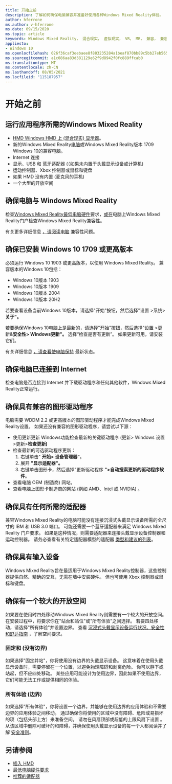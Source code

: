 ```yaml
---
title: 开始之前
description: 了解如何确保电脑兼容并准备好使用各种Windows Mixed Reality体验。
author: hferrone
ms.author: v-hferrone
ms.date: 09/15/2020
ms.topic: article
keywords: Windows Mixed Reality， 混合现实， 虚拟现实， VR， MR， 兼容， 兼容性， 入门， 设置， 电脑， 系统要求
appliesto:
- Windows 10
ms.openlocfilehash: 026f36caf3eebaee8f883235284a1beaf870bb89c5bb27eb565abbd89fcf4f21
ms.sourcegitcommit: a1c086aa83d381129e62f9d8942f0fc889ffcab0
ms.translationtype: MT
ms.contentlocale: zh-CN
ms.lasthandoff: 08/05/2021
ms.locfileid: "115187957"
---
```

# <a name="before-you-start"></a>开始之前

## <a name="what-youll-need-to-run-windows-mixed-reality"></a>运行应用程序所需的Windows Mixed Reality

* [HMD Windows HMD 上 (混合现实) 显示器](https://www.microsoft.com/en-us/windows/windows-mixed-reality-devices)。
* 新的Windows Mixed Reality[电脑](https://support.microsoft.com/en-us/help/4039260/windows-10-mixed-reality-pc-hardware-guidelines)或Windows Mixed Reality版本 1709 Windows 10的兼容电脑。
* Internet 连接
* 显示、USB 和 蓝牙适配器 (（如果未内置于头戴显示设备或计算机) 
* 运动控制器、Xbox 控制器或鼠标和键盘
* 如果 HMD 没有内置 (麦克风的耳机) 
* 一个大型的开放空间

## <a name="make-sure-your-pc-is-compatible-with-windows-mixed-reality"></a>确保电脑与 Windows Mixed Reality

检查[Windows Mixed Reality最低电脑硬件](windows-mixed-reality-minimum-pc-hardware-compatibility-guidelines.md)要求，[或在](install-windows-mixed-reality.md#launch-mixed-reality-portal)电脑上Windows Mixed Reality门户检查Windows Mixed Reality兼容性。

有关更多详细信息 [，请阅读电脑](https://support.microsoft.com/help/4045777/windows-10-get-help-with-pc-compatibility-in-windows-mixed-reality) 兼容性问题。

## <a name="make-sure-you-have-the-windows-10-version-1709-or-newer-installed"></a>确保已安装 Windows 10 1709 或更高版本

必须运行 Windows 10 1903 或更高版本，以使用 Windows Mixed Reality。 兼容版本的Windows 10包括：

* Windows 10版本 1903
* Windows 10版本 1909
* Windows 10版本 2004
* Windows 10版本 20H2

若要查看设备当前Windows 10版本，请选择"开始"按钮，然后选择"设置 >系统>**关于"。**

若要确保Windows 10电脑上是最新的，请选择"开始"按钮，然后选择"设置 >更新&**安全性> Windows更新"。**  选择“检查是否有更新”。 如果更新可用，请安装它们。

有关详细信息 [，请查看使电脑保持](https://support.microsoft.com/help/12373/windows-update-faq) 最新状态。

## <a name="make-sure-your-pc-is-connected-to-the-internet"></a>确保电脑已连接到 Internet

检查电脑是否连接到 Internet 并下载驱动程序和任何其他软件，Windows Mixed Reality正常运行。

## <a name="make-sure-you-have-a-compatible-graphics-driver"></a>确保具有兼容的图形驱动程序

电脑需要 WDDM 2.2 或更高版本的图形驱动程序才能完成Windows Mixed Reality设置。 如果还没有兼容的图形驱动程序，请尝试以下源：

* 使用更新更新 Windows功能检查最新的关键驱动程序 (更新> Windows 设置 >更新>**检查更新)**
* 检查最新的可选驱动程序更新：
    1. 右键单击" **开始> 设备管理器"**。
    2. 展开 **"显示适配器"。**
    3. 右键单击图形卡，然后选择"更新驱动程序 **">自动搜索更新的驱动程序软件**。
* 查看电脑 OEM (制造商) 网站。
* 查看电脑上图形卡制造商的网站 (例如 AMD、Intel 或 NVIDIA) 。

## <a name="make-sure-that-you-have-any-required-adapters"></a>确保具有任何所需的适配器

兼容Windows Mixed Reality的电脑可能没有连接沉浸式头戴显示设备所需的全尺寸的 IBM 和 USB 3.0 端口。 可能还需要一个蓝牙适配器来满足 Windows Mixed Reality 门户要求。  如果是这种情况，则需要适配器来连接头戴显示设备控制器和运动控制器。 请务必查看有关特定适配器模型的适配器 [类型和建议的列表](recommended-adapters-for-windows-mixed-reality-capable-pcs.md)。

## <a name="make-sure-that-you-have-input-devices"></a>确保具有输入设备

Windows Mixed Reality旨在最适用于Windows Mixed Reality控制器，这些控制器提供自然、精确的交互，无需在墙中安装硬件。 但也可使用 Xbox 控制器或鼠标和键盘。

## <a name="make-sure-that-you-have-a-large-open-space"></a>确保有一个较大的开放空间

如果要在使用时四处移动Windows Mixed Reality则需要有一个较大的开放空间。  在安装过程中，将要求你在"站台和站位"或"所有体验"之间选择。 若要四处移动，请选择"所有体验"并设置边界。 查看 [沉浸式头戴显示设备运行状况、安全性和舒适指南](wmr-health-safety-comfort.md) ，了解空间要求。

### <a name="seated-and-standing-no-boundary"></a>固定和 (没有边界) 

如果选择"固定并站"，你将使用没有边界的头戴显示设备。 这意味着在使用头戴显示设备时，需要停留在一个位置，以避免物理障碍和剥离危险。 你可以静下或站起，但不应四处移动。 某些应用可能设计为使用边界，因此如果不使用边界，它们可能无法工作或提供相同的体验。

### <a name="all-experiences-boundary"></a>所有体验 (边界) 

如果选择"所有体验"，你将设置一个边界，并能够在使用边界的应用体验和不需要边界的应用体验之间移动。 通过确保你将使用的区域中没有障碍、危险或易损坏的项（包括头部上方）来准备空间。 请勿在风扇顶部或超低的上限风扇下设置 。 从该区域中删除可破坏的和障碍，并确保使用头戴显示设备的每一个人都阅读并了解 [安全准则](https://support.microsoft.com/en-us/help/4039969/windows-10-mixed-reality-immersive-headset-health-safety-comfort)。

## <a name="see-also"></a>另请参阅

* [插入 HMD](plug-in-your-headset.md)
* [最低电脑硬件要求](windows-mixed-reality-minimum-pc-hardware-compatibility-guidelines.md)
* [推荐的适配器](recommended-adapters-for-windows-mixed-reality-capable-pcs.md)